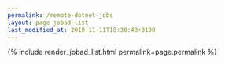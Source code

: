 ```yaml
---
permalink: /remote-dotnet-jobs
layout: page-jobad-list
last_modified_at: 2019-11-11T18:30:48+0100
---
```

{% include render_jobad_list.html permalink=page.permalink %}

